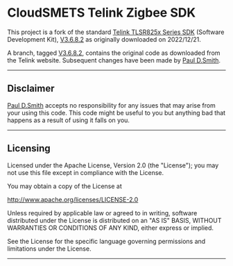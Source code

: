 # CloudSMETS Telink Zigbee SDK
This project is a fork of the standard [Telink TLSR825x Series SDK] (Software Development Kit), [V3.6.8.2] as originally downloaded on 2022/12/21.

A branch, tagged [V3.6.8.2], contains the original code as downloaded from the Telink website.  Subsequent changes have been made by [Paul D.Smith].
___
## Disclaimer
[Paul D.Smith] accepts no responsibility for any issues that may arise from your using this code.  This code might be useful to you but anything bad that happens as a result of using it falls on you.
___
## Licensing
Licensed under the Apache License, Version 2.0 (the "License"); you may not use this file except in compliance with the License.

You may obtain a copy of the License at

http://www.apache.org/licenses/LICENSE-2.0

Unless required by applicable law or agreed to in writing, software distributed under the License is distributed on an "AS IS" BASIS, WITHOUT WARRANTIES OR CONDITIONS OF ANY KIND, either express or implied.

See the License for the specific language governing permissions and limitations under the License.
___
[Telink TLSR825x Series SDK]: http://wiki.telink-semi.cn/tools_and_sdk/Zigbee/Zigbee_SDK.zip
[Paul D.Smith]: mailto:paul_d_smith@hotmail.com
[V3.6.8.2]: https://github.com/papadeltasierra/telink_zigbee_sdk/tree/SDK-V3.6.8.2